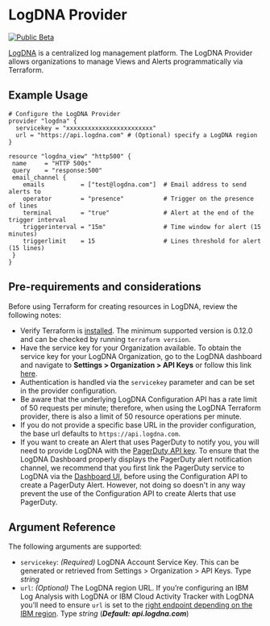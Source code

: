 # LogDNA Provider

[![Public Beta](https://img.shields.io/badge/-Public%20Beta-404346?style=flat)](#)

[LogDNA](https://logdna.com) is a centralized log management platform. The LogDNA Provider allows organizations to manage Views and Alerts programmatically via Terraform.

## Example Usage 
```hcl 
# Configure the LogDNA Provider
provider "logdna" {
  servicekey = "xxxxxxxxxxxxxxxxxxxxxxxx"
  url = "https://api.logdna.com" # (Optional) specify a LogDNA region
}

resource "logdna_view" "http500" {
 name     = "HTTP 500s"
 query    = "response:500"
 email_channel {
    emails          = ["test@logdna.com"]  # Email address to send alerts to
    operator        = "presence"           # Trigger on the presence of lines
    terminal        = "true"               # Alert at the end of the trigger interval
    triggerinterval = "15m"                # Time window for alert (15 minutes)
    triggerlimit    = 15                   # Lines threshold for alert (15 lines)
 }
}
```

## Pre-requirements and considerations
Before using Terraform for creating resources in LogDNA, review the following notes:
- Verify Terraform is [installed](https://learn.hashicorp.com/tutorials/terraform/install-cli). The minimum supported version is 0.12.0 and can be checked by running `terraform version`.
- Have the service key for your Organization available. To obtain the service key for your LogDNA Organization, go to the LogDNA dashboard and navigate to **Settings > Organization > API Keys** or follow this link [here](https://app.logdna.com/manage/api-keys).
- Authentication is handled via the `servicekey` parameter and can be set in the provider configuration.
- Be aware that the underlying LogDNA Configuration API has a rate limit of 50 requests per minute; therefore, when using the LogDNA Terraform provider, there is also a limit of 50 resource operations per minute.
- If you do not provide a specific base URL in the provider configuration, the base url defaults to `https://api.logdna.com`.
- If you want to create an Alert that uses PagerDuty to notify you, you will need to provide LogDNA with the [PagerDuty API key](https://support.pagerduty.com/docs/generating-api-keys#events-api-keys). To ensure that the LogDNA Dashboard properly displays the PagerDuty alert notification channel, we recommend that you first link the PagerDuty service to LogDNA via the [Dashboard UI](https://docs.logdna.com/docs/pagerduty-alert-integration), before using the Configuration API to create a PagerDuty Alert. However, not doing so doesn't in any way prevent the use of the Configuration API to create Alerts that use PagerDuty.

## Argument Reference

The following arguments are supported:

- `servicekey`: _(Required)_ LogDNA Account Service Key. This can be generated or retrieved from Settings > Organization > API Keys. Type _string_
- `url`: _(Optional)_ The LogDNA region URL. If you’re configuring an IBM Log Analysis with LogDNA or IBM Cloud Activity Tracker with LogDNA you’ll need to ensure `url` is set to the [right endpoint depending on the IBM region](https://cloud.ibm.com/docs/Log-Analysis-with-LogDNA?topic=Log-Analysis-with-LogDNA-endpoints#endpoints_api). Type _string_ (**_Default: api.logdna.com_**)
